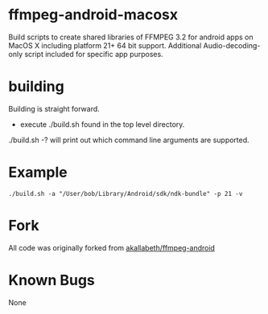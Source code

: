 ffmpeg-android-macosx
==============

Build scripts to create shared libraries of FFMPEG 3.2 for android apps on MacOS X including platform 21+ 64 bit support. Additional Audio-decoding-only script included for specific app purposes.

building
========

Building is straight forward.
 - execute ./build.sh found in the top level directory.

./build.sh -? will print out which command line arguments are supported.

Example
=======
`
./build.sh -a "/User/bob/Library/Android/sdk/ndk-bundle" -p 21 -v
`

Fork
====
All code was originally forked from [akallabeth/ffmpeg-android](https://github.com/akallabeth/ffmpeg-android)


Known Bugs
====
None
